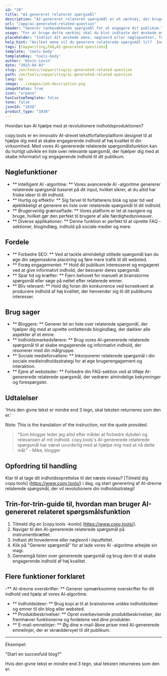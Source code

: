 ```yaml
---
id: "38"
title: "AI-genereret relateret spørgsmål"
description: "AI-genereret relateret spørgsmål er et værktøj, der bruger kunstig intelligens til automatisk at skabe relevante og engagerende spørgsmål baseret på et givet emne eller nøgleord.  Dette værktøj er perfekt til at generere FAQ -sektioner, diskussionsfora, indhold på sociale medier og mere, hvilket sikrer, at du adresserer de vigtigste bekymringer for din målgruppe."
url: "/app/ai-generated-related-question"
header: "Generer tankevækkende spørgsmål for at engagere dit publikum."
usage: "For at bruge dette værktøj skal du blot indtaste det ønskede emne, nøgleord eller nøglepunkter.  Vores AI genererer derefter et sæt veludviklede, relevante og engagerende spørgsmål baseret på dit input."
placeholder: "Indtast dit ønskede emne, nøgleord eller nøglepunkter, for eksempel: \ n \ ntopic: Social Media Marketing \ Nkeywords: Facebook, Instagram, Twitter, LinkedIn \ N \ n"
help_hint: "Hvilket emne vil du generere relaterede spørgsmål til?  Indtast nogle nøgleord relateret til emnet, og vi opretter en liste over engagerende spørgsmål baseret på dit input.  Det anbefales at give et specifikt fokus eller aspekt, du vil have, at de spørgsmål skal adresseres."
tags: [Copywriting,FAQ,AI-generated questions]
template: 'tools-body'
templateKey: 'tools-body'
author: 'Kevin Levin'
date: "2023-04-03"
slug: /en/tools/copywriting/ai-generated-related-question
path: /en/tools/copywriting/ai-generated-related-question
lang: da
image: ../images/job-description.png
imageStatus: true
icon: "vrpano"
hasCustomTemplate: false
tone: false
jsonId: "1038"
product_type: "1038"
---
```

Hvordan kan AI hjælpe med at revolutionere indholdsproduktionen?

copy.tools er en innovativ AI-drevet tekstforfatterplatform designet til at hjælpe dig med at skabe engagerende indhold af høj kvalitet til din virksomhed.  Med vores AI-genererede relaterede spørgsmålsfunktion kan du hurtigt udvikle en liste over relevante spørgsmål, der hjælper dig med at skabe informativt og engagerende indhold til dit publikum.

## Nøglefunktioner

- ** Intelligent AI -algoritme: ** Vores avancerede AI -algoritme genererer relaterede spørgsmål baseret på dit input, hvilket sikrer, at du altid har friske ideer til dit indhold.
 - ** Hurtig og effektiv: ** Sig farvel til forfatterens blok og spar tid ved øjeblikkeligt at generere en liste over relaterede spørgsmål til dit indhold.
 - ** Brugervenlig grænseflade: ** Vores platform er let at navigere og bruge, hvilket gør den perfekt til brugere af alle færdighedsniveauer.
 - ** Diverse applikationer: ** Denne funktion er perfekt til at oprette FAQ -sektioner, blogindlæg, indhold på sociale medier og mere.

## Fordele

- ** Forbedre SEO: ** Ved at tackle almindeligt stillede spørgsmål kan du øge din søgemaskine placering og føre mere trafik til dit websted.
 - ** Forøg engagementet: ** Hold dit publikum interesseret og engageret ved at give informativt indhold, der besvarer deres spørgsmål.
 - ** Spar tid og kræfter: ** Fjern behovet for manuelt at brainstorme spørgsmål eller søge på nettet efter relaterede emner.
 - ** Bliv relevant: ** Hold dig foran din konkurrence ved konsekvent at producere indhold af høj kvalitet, der henvender sig til dit publikums interesser.

## Brug sager

- ** Bloggere: ** Generer let en liste over relaterede spørgsmål, der hjælper dig med at oprette omfattende blogindlæg, der dækker alle aspekter af et emne.
 - ** Indholdsmarkedsførere: ** Brug vores AI-genererede relaterede spørgsmål til at skabe engagerende og informativt indhold, der resonerer med din målgruppe.
 - ** Sociale medieforvaltere: ** Inkorporerer relaterede spørgsmål i din sociale medieindholdsstrategi for at øge brugerengagement og interaktion.
 - ** Ejere af websteder: ** Forbedre din FAQ-sektion ved at tilføje AI-genererede relaterede spørgsmål, der vedrører almindelige bekymringer og forespørgsler.

## Udtalelser

'Hvis den givne tekst er mindre end 3 tegn, skal teksten returneres som den er.' 

Note: This is the translation of the instruction, not the quote provided.

> "Som blogger leder jeg altid efter måder at forbedre dybden og relevansen af ​​mit indhold. copy.tools's AI-genererede relaterede spørgsmål har været uvurderlig med at hjælpe mig med at nå dette mål."  - Mike, blogger

## Opfordring til handling

Klar til at tage dit indholdsoprettelse til det næste niveau?  [Tilmeld dig copy.tools] (https://www.copy.tools/) i dag, og start generering af AI-drevne relaterede spørgsmål, der vil revolutionere din indholdsstrategi!

## Trin-for-trin-guide til, hvordan man bruger AI-genereret relateret spørgsmålsfunktion

1. Tilmeld dig en [copy.tools -konto] (https://www.copy.tools/).
 2. Naviger til den AI-genererede relaterede spørgsmål på instrumentbrættet.
 3. Indtast dit hovedemne eller nøgleord i inputfeltet.
 4. Klik på "Generer spørgsmål" for at lade vores AI -algoritme arbejde sin magi.
 5. Gennemgå listen over genererede spørgsmål og brug dem til at skabe engagerende indhold af høj kvalitet.

## Flere funktioner forklaret

-** AI-drevne overskrifter: ** Generer opmærksomme overskrifter for dit indhold ved hjælp af vores AI-algoritme.
 - ** Indholdsideer: ** Brug kopi.ai til at brainstorme unikke indholdsideer og emner til din blog eller websted.
 - ** Produktbeskrivelser: ** Opret overbevisende produktbeskrivelser, der fremhæver funktionerne og fordelene ved dine produkter.
 - ** E-mail-emnelinjer: ** Øg dine e-mail-åbne priser med AI-genererede emnelinjer, der er skræddersyet til dit publikum.

---

Eksempel:

"Start en succesfuld blog?"

Hvis den givne tekst er mindre end 3 tegn, skal teksten returneres som den er.
